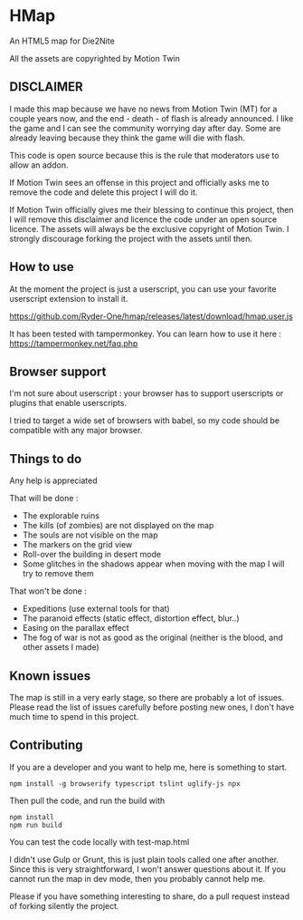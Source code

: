 # HMap 

An HTML5 map for Die2Nite

All the assets are copyrighted by Motion Twin

## DISCLAIMER

I made this map because we have no news from Motion Twin (MT) for a couple years now, and the end - death - of flash
is already announced. I like the game and I can see the community worrying day after day. Some are already leaving because 
they think the game will die with flash.

This code is open source because this is the rule that moderators use to allow an addon.

If Motion Twin sees an offense in this project and officially asks me to remove the code and delete this project I will do it.

If Motion Twin officially gives me their blessing to continue this project, then I will remove this disclaimer and licence 
the code under an open source licence. The assets will always be the exclusive copyright of Motion Twin. I strongly discourage 
forking the project with the assets until then.

## How to use
 
At the moment the project is just a userscript, you can use your favorite userscript extension to install it.
 
https://github.com/Ryder-One/hmap/releases/latest/download/hmap.user.js
 
It has been tested with tampermonkey. You can learn how to use it here : https://tampermonkey.net/faq.php

## Browser support

I'm not sure about userscript : your browser has to support userscripts or plugins that enable userscripts.

I tried to target a wide set of browsers with babel, so my code should be compatible with any major browser.
  
## Things to do

Any help is appreciated 

That will be done :

  * The explorable ruins
  * The kills (of zombies) are not displayed on the map
  * The souls are not visible on the map
  * The markers on the grid view
  * Roll-over the building in desert mode
  * Some glitches in the shadows appear when moving with the map I will try to remove them
 
That won't be done :

  * Expeditions (use external tools for that)
  * The paranoid effects (static effect, distortion effect, blur..)
  * Easing on the parallax effect
  * The fog of war is not as good as the original (neither is the blood, and other assets I made)
  
## Known issues

The map is still in a very early stage, so there are probably a lot of issues. Please read the list of issues carefully before posting new ones, I don't have much time to spend in this project.
 
## Contributing
 
If you are a developer and you want to help me, here is something to start.
 
```
npm install -g browserify typescript tslint uglify-js npx
```

Then pull the code, and run the build with 

```
npm install
npm run build
```

You can test the code locally with test-map.html

I didn't use Gulp or Grunt, this is just plain tools called one after another. Since this is very straightforward, I won't answer questions about it. If you cannot run the map in dev mode, then you probably cannot help me.

Please if you have something interesting to share, do a pull request instead of forking silently the project. 
